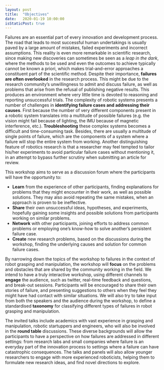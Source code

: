 ```yaml
---
layout: post
title:  "Objectives"
date:   2020-01-19 10:00:00
isStaticPost: true
---
```


Failures are an essential part of every innovation and development process. The road that leads to most successful human undertakings is usually paved by a large amount of mistakes, failed experiments and incorrect assumptions. This reality is even more remarkable in scientific research, since making new discoveries can sometimes be seen as a *leap in the dark*, where the methods to be used and even the outcomes to achieve typically cannot be known a priori, which makes trial-and-error approaches a constituent part of the scientific method.
Despite their importance, **failures are often overlooked** in the research process. This might be due to the research community’s unwillingness to admit and discuss failure, as well as problems that arise from the refusal of publishing negative results. This produces an environment where very little time is devoted to reasoning and reporting unsuccessful trials. 
The complexity of robotic systems presents a number of challenges in **identifying failure cases and addressing their causes**. First because the number of very different components present in a robotic system translates into a multitude of possible failures (e.g. the vision might fail because of lighting, the IMU because of magnetic interference, etc.). **Troubleshooting** these complex systems becomes a difficult and time-consuming task. Besides, there are usually a multitude of single points of failure, which are the components of a system where a failure will stop the entire system from working. Another distinguishing feature of robotics research is that a researcher may feel tempted to tailor his/her experiments to avoid particular failure cases without mentioning it, in an attempt to bypass further scrutiny when submitting an article for review.

This workshop aims to serve as a discussion forum where the participants will have the opportunity to:
* **Learn** from the experience of other participants, finding explanations for problems that they might encounter in their work, as well as possible solutions. They may also avoid repeating the same mistakes, when an approach is proven to be ineffective.
* **Share** their own unsuccessful ideas, hypotheses, and experiments, hopefully gaining some insights and possible solutions from participants working on similar problems.
* **Network** with other participants, joining efforts to address common problems or employing one’s know-how to solve another’s persistent failure case.
* **Create** new research problems, based on the discussions during the workshop, finding the underlying causes and solution for common failure cases.

By narrowing down the topics of the workshop to failures in the context of robot grasping and manipulation, the workshop will **focus** on the problems and obstacles that are shared by the community working in the field. We intend to have a truly interactive workshop, using different channels to **engage** the audience, such as twitter, real-time feedback and questions, and break-out sessions. Participants will be encouraged to share their own stories of failure, and presenting suggestions to others when they feel they might have had contact with similar situations. We will also try to take input from both the speakers and the audience during the workshop, to define a standardised **taxonomy** for classifying different types of failures in robot grasping and manipulation.

The invited talks include academics with vast experience in grasping and manipulation, robotic startuppers and engineers, who will also be involved in the **round table** discussions. These diverse backgrounds will allow the participants to have a perspective on how failures are addressed in different settings: from research labs and small companies where failure is an everyday part of the innovation process to settings where a failure can have catastrophic consequences. The talks and panels will also allow younger researchers to engage with more experienced roboticists, helping them to formulate new research ideas, and find novel directions to explore.

